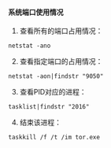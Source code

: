 #### 系统端口使用情况
1. 查看所有的端口占用情况：

```
netstat -ano
```

2. 查看指定端口的占用情况：

```
netstat -aon|findstr "9050"
```

3. 查看PID对应的进程：

```
tasklist|findstr "2016"
```
4. 结束该进程：

```
taskkill /f /t /im tor.exe
```

